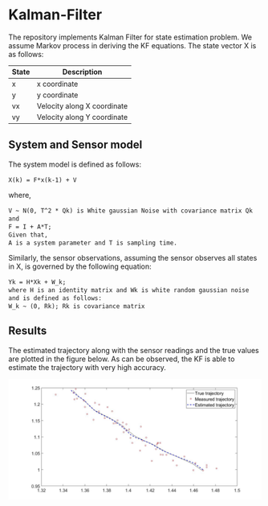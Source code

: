 # Kalman-Filter
The repository implements Kalman Filter for state estimation problem. We assume Markov process in deriving the KF equations. The state vector X is as follows: 

| State | Description                 |
| ----- | --------------------------- |
| x     | x coordinate                |
| y     | y coordinate                |
| vx    | Velocity along X coordinate |
| vy    | Velocity along Y coordinate |

## System and Sensor model

The system model is defined as follows: 

```
X(k) = F*x(k-1) + V
```

where, 

```
V ~ N(0, T^2 * Qk) is White gaussian Noise with covariance matrix Qk
and
F = I + A*T; 
Given that, 
A is a system parameter and T is sampling time. 
```

Similarly, the sensor observations, assuming the sensor observes all states in X, is governed by the following equation:

```
Yk = H*Xk + W_k; 
where H is an identity matrix and Wk is white random gaussian noise and is defined as follows:
W_k ~ (0, Rk); Rk is covariance matrix 
```

## Results 

The estimated trajectory along with the sensor readings and the true values are plotted in the figure below. As can be observed, the KF is able to estimate the trajectory with very high accuracy. 

 ![](Trajectory_results.jpg)
